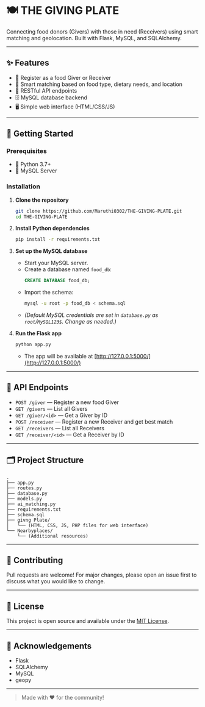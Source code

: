# 🍽️ THE GIVING PLATE

Connecting food donors (Givers) with those in need (Receivers) using smart matching and geolocation. Built with Flask, MySQL, and SQLAlchemy.

---

## ✨ Features

- 🥗 Register as a food Giver or Receiver
- 🤝 Smart matching based on food type, dietary needs, and location
- 🔗 RESTful API endpoints
- 🗄️ MySQL database backend
- 🖥️ Simple web interface (HTML/CSS/JS)

---

## 🚀 Getting Started

### Prerequisites

- 🐍 Python 3.7+
- 🐬 MySQL Server

### Installation

1. **Clone the repository**
   ```bash
   git clone https://github.com/Maruthi0302/THE-GIVING-PLATE.git
   cd THE-GIVING-PLATE
   ```

2. **Install Python dependencies**
   ```bash
   pip install -r requirements.txt
   ```

3. **Set up the MySQL database**
   - Start your MySQL server.
   - Create a database named `food_db`:
     ```sql
     CREATE DATABASE food_db;
     ```
   - Import the schema:
     ```bash
     mysql -u root -p food_db < schema.sql
     ```
   - _(Default MySQL credentials are set in `database.py` as `root`/`MySQL123$`. Change as needed.)_

4. **Run the Flask app**
   ```bash
   python app.py
   ```
   - The app will be available at [http://127.0.0.1:5000/](http://127.0.0.1:5000/)

---

## 📡 API Endpoints

- `POST /giver` — Register a new food Giver
- `GET /givers` — List all Givers
- `GET /giver/<id>` — Get a Giver by ID
- `POST /receiver` — Register a new Receiver and get best match
- `GET /receivers` — List all Receivers
- `GET /receiver/<id>` — Get a Receiver by ID

---

## 🗂️ Project Structure

```
.
├── app.py
├── routes.py
├── database.py
├── models.py
├── ai_matching.py
├── requirements.txt
├── schema.sql
├── givng Plate/
│   └── (HTML, CSS, JS, PHP files for web interface)
└── Nearbyplaces/
    └── (Additional resources)
```

---

## 🤗 Contributing

Pull requests are welcome! For major changes, please open an issue first to discuss what you would like to change.

---

## 📄 License

This project is open source and available under the [MIT License](LICENSE).

---

## 🙏 Acknowledgements

- Flask
- SQLAlchemy
- MySQL
- geopy

---

> Made with ❤️ for the community!
